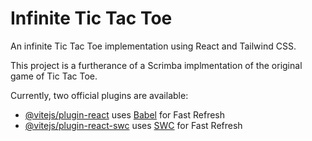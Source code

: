 # Infinite Tic Tac Toe

An infinite Tic Tac Toe implementation using React and Tailwind CSS.

This project is a furtherance of a Scrimba implmentation of the original game of Tic Tac Toe.

Currently, two official plugins are available:

- [@vitejs/plugin-react](https://github.com/vitejs/vite-plugin-react/blob/main/packages/plugin-react/README.md) uses [Babel](https://babeljs.io/) for Fast Refresh
- [@vitejs/plugin-react-swc](https://github.com/vitejs/vite-plugin-react-swc) uses [SWC](https://swc.rs/) for Fast Refresh
